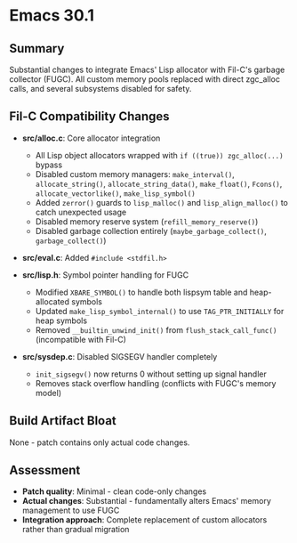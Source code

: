 # Emacs 30.1

## Summary
Substantial changes to integrate Emacs' Lisp allocator with Fil-C's garbage collector (FUGC). All custom memory pools replaced with direct zgc_alloc calls, and several subsystems disabled for safety.

## Fil-C Compatibility Changes
- **src/alloc.c**: Core allocator integration
  - All Lisp object allocators wrapped with `if ((true)) zgc_alloc(...)` bypass
  - Disabled custom memory managers: `make_interval()`, `allocate_string()`, `allocate_string_data()`, `make_float()`, `Fcons()`, `allocate_vectorlike()`, `make_lisp_symbol()`
  - Added `zerror()` guards to `lisp_malloc()` and `lisp_align_malloc()` to catch unexpected usage
  - Disabled memory reserve system (`refill_memory_reserve()`)
  - Disabled garbage collection entirely (`maybe_garbage_collect()`, `garbage_collect()`)
  
- **src/eval.c**: Added `#include <stdfil.h>`

- **src/lisp.h**: Symbol pointer handling for FUGC
  - Modified `XBARE_SYMBOL()` to handle both lispsym table and heap-allocated symbols
  - Updated `make_lisp_symbol_internal()` to use `TAG_PTR_INITIALLY` for heap symbols
  - Removed `__builtin_unwind_init()` from `flush_stack_call_func()` (incompatible with Fil-C)

- **src/sysdep.c**: Disabled SIGSEGV handler completely
  - `init_sigsegv()` now returns 0 without setting up signal handler
  - Removes stack overflow handling (conflicts with FUGC's memory model)

## Build Artifact Bloat
None - patch contains only actual code changes.

## Assessment
- **Patch quality**: Minimal - clean code-only changes
- **Actual changes**: Substantial - fundamentally alters Emacs' memory management to use FUGC
- **Integration approach**: Complete replacement of custom allocators rather than gradual migration

